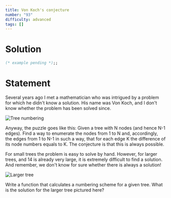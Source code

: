 ```yaml
---
title: Von Koch's conjecture
number: "93"
difficulty: advanced
tags: []
---
```


# Solution

```ocaml
(* example pending *);;
```

# Statement

Several years ago I met a mathematician who was intrigued by a problem
for which he didn't know a solution. His name was Von Koch, and I don't
know whether the problem has been solved since.

![Tree numbering](/media/problems/von-koch1.gif)

Anyway, the puzzle goes like this: Given a tree with N nodes (and hence
N-1 edges). Find a way to enumerate the nodes from 1 to N and,
accordingly, the edges from 1 to N-1 in such a way, that for each edge K
the difference of its node numbers equals to K. The conjecture is that
this is always possible.

For small trees the problem is easy to solve by hand. However, for
larger trees, and 14 is already very large, it is extremely difficult to
find a solution. And remember, we don't know for sure whether there is
always a solution!

![Larger tree](/media/problems/von-koch2.gif)

Write a function that calculates a numbering scheme for a given tree.
What is the solution for the larger tree pictured here?

